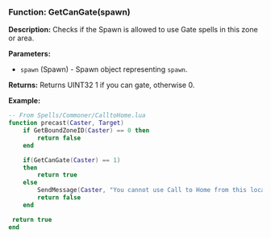 ### Function: GetCanGate(spawn)

**Description:**
Checks if the Spawn is allowed to use Gate spells in this zone or area.

**Parameters:**
- `spawn` (Spawn) - Spawn object representing `spawn`.

**Returns:** Returns UINT32 1 if you can gate, otherwise 0.

**Example:**

```lua
-- From Spells/Commoner/CalltoHome.lua
function precast(Caster, Target)
    if GetBoundZoneID(Caster) == 0 then
        return false
    end

    if(GetCanGate(Caster) == 1)
    then
        return true   
    else
        SendMessage(Caster, "You cannot use Call to Home from this location.", "red")
        return false
    end

 return true
end
```
